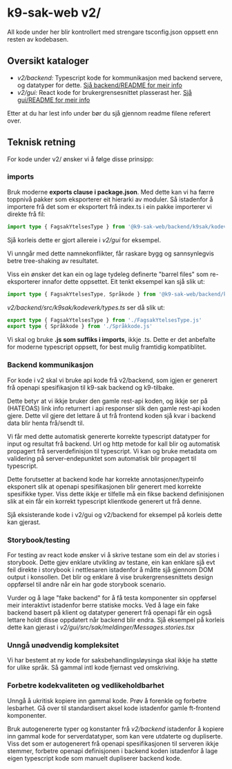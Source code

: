 k9-sak-web v2/
==============

All kode under her blir kontrollert med strengare tsconfig.json oppsett enn resten av kodebasen.

## Oversikt kataloger

- _v2/backend:_ Typescript kode for kommunikasjon med backend servere, og datatyper for dette. [Sjå backend/README for meir info](backend/README.md)
- _v2/gui:_ React kode for brukergrensesnittet plasserast her. [Sjå gui/README for meir info](gui/README.md)

Etter at du har lest info under bør du sjå gjennom readme filene referert over.

## Teknisk retning

For kode under v2/ ønsker vi å følge disse prinsipp:

### imports
Bruk moderne **exports clause i package.json**. Med dette kan vi ha færre toppnivå pakker som eksporterer eit hierarki av moduler.
Så istadenfor å importere frå det som er eksportert frå index.ts i ein pakke importerer vi direkte frå fil:
```typescript
import type { FagsakYtelsesType } from '@k9-sak-web/backend/k9sak/kodeverk/FagsakYtelsesType.js';
```
Sjå korleis dette er gjort allereie i _v2/gui_ for eksempel.

Vi unngår med dette namnekonflikter, får raskare bygg og sannsynlegvis betre tree-shaking av resultatet.

Viss ein ønsker det kan ein og lage tydeleg definerte "barrel files" som re-eksporterer innafor dette oppsettet. Eit tenkt eksempel kan sjå slik ut:
```typescript
import type { FagsakYtelsesType, Språkode } from '@k9-sak-web/backend/k9sak/kodeverk/types.js';
```

_v2/backend/src/k9sak/kodeverk/types.ts_ ser då slik ut:

```typescript
export type { FagsakYtelsesType } from './FagsakYtelsesType.js'
export type { Språkkode } from './Språkkode.js'
```

Vi skal og bruke **.js som suffiks i imports**, ikkje .ts. Dette er det anbefalte for moderne typescript oppsett, for best
mulig framtidig kompatiblitet.

### Backend kommunikasjon
For kode i v2 skal vi bruke api kode frå v2/backend, som igjen er generert frå openapi spesifikasjon til k9-sak backend og k9-tilbake.

Dette betyr at vi ikkje bruker den gamle rest-api koden, og ikkje ser på (HATEOAS) link info returnert i api responser slik den gamle rest-api koden gjere.
Dette vil gjere det lettare å ut frå frontend koden sjå kvar i backend data blir henta frå/sendt til.

Vi får med dette automatisk genererte korrekte typescript datatyper for input og resultat frå backend. Url og http metode for kall blir og
automatisk propagert frå serverdefinisjon til typescript. Vi kan og bruke metadata om validering på server-endepunktet som automatisk blir
propagert til typescript.

Dette forutsetter at backend kode har korrekte annotasjoner/typeinfo eksponert slik at openapi spesifikasjonen blir generert
med korrekte spesifikke typer. Viss dette ikkje er tilfelle må ein fikse backend definisjonen slik at ein får ein korrekt
typescript klientkode generert ut frå denne.

Sjå eksisterande kode i v2/gui og v2/backend for eksempel på korleis dette kan gjerast.

### Storybook/testing

For testing av react kode ønsker vi å skrive testane som ein del av stories i storybook. Dette gjev enklare utvikling
av testane, ein kan enklare sjå evt feil direkte i storybook i nettlesaren istadenfor å måtte sjå gjennom DOM output i konsollen.
Det blir og enklare å vise brukergrensesnittets design oppførsel til andre når ein har gode storybook scenario.

Vurder og å lage "fake backend" for å få testa komponenter sin oppførsel meir interaktivt istadenfor berre statiske mocks.
Ved å lage ein fake backend basert på klient og datatyper generert frå openapi får ein også lettare holdt disse oppdatert
når backend blir endra. Sjå eksempel på korleis dette kan gjerast i _v2/gui/src/sak/meldinger/Messages.stories.tsx_

### Unngå unødvendig kompleksitet

Vi har bestemt at ny kode for saksbehandlingsløysinga skal ikkje ha støtte for ulike språk. Så gammal intl kode fjernast ved omskriving.

### Forbetre kodekvaliteten og vedlikeholdbarhet

Unngå å ukritisk kopiere inn gammal kode. Prøv å forenkle og forbetre lesbarhet. Gå over til standardisert aksel kode istadenfor
gamle ft-frontend komponenter.

Bruk autogenererte typer og konstanter frå _v2/backend_ istadenfor å kopiere inn gammal kode for serverdatatyper, som kan
vere utdaterte og dupliserte. Viss det som er autogenerert frå openapi spesifikasjonen til serveren ikkje stemmer, forbetre
openapi definisjonen i backend koden istadenfor å lage eigen typescript kode som manuelt dupliserer backend kode.
